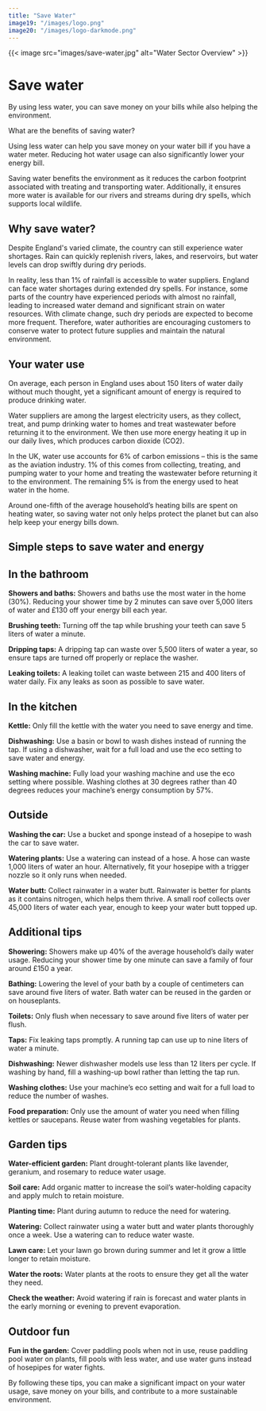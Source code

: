 ```yaml
---
title: "Save Water"
image19: "/images/logo.png"
image20: "/images/logo-darkmode.png"
---
```


{{< image src="images/save-water.jpg" alt="Water Sector Overview" >}}
# Save water

By using less water, you can save money on your bills while also helping the environment.

What are the benefits of saving water?

Using less water can help you save money on your water bill if you have a water meter. Reducing hot water usage can also significantly lower your energy bill.

Saving water benefits the environment as it reduces the carbon footprint associated with treating and transporting water. Additionally, it ensures more water is available for our rivers and streams during dry spells, which supports local wildlife.

## Why save water?

Despite England's varied climate, the country can still experience water shortages. Rain can quickly replenish rivers, lakes, and reservoirs, but water levels can drop swiftly during dry periods.

In reality, less than 1% of rainfall is accessible to water suppliers. England can face water shortages during extended dry spells. For instance, some parts of the country have experienced periods with almost no rainfall, leading to increased water demand and significant strain on water resources. With climate change, such dry periods are expected to become more frequent. Therefore, water authorities are encouraging customers to conserve water to protect future supplies and maintain the natural environment.

## Your water use

On average, each person in England uses about 150 liters of water daily without much thought, yet a significant amount of energy is required to produce drinking water.

Water suppliers are among the largest electricity users, as they collect, treat, and pump drinking water to homes and treat wastewater before returning it to the environment. We then use more energy heating it up in our daily lives, which produces carbon dioxide (CO2).

In the UK, water use accounts for 6% of carbon emissions – this is the same as the aviation industry. 1% of this comes from collecting, treating, and pumping water to your home and treating the wastewater before returning it to the environment. The remaining 5% is from the energy used to heat water in the home.

Around one-fifth of the average household’s heating bills are spent on heating water, so saving water not only helps protect the planet but can also help keep your energy bills down.

## Simple steps to save water and energy

## In the bathroom

**Showers and baths:** Showers and baths use the most water in the home (30%). Reducing your shower time by 2 minutes can save over 5,000 liters of water and £130 off your energy bill each year.

**Brushing teeth:** Turning off the tap while brushing your teeth can save 5 liters of water a minute.

**Dripping taps:** A dripping tap can waste over 5,500 liters of water a year, so ensure taps are turned off properly or replace the washer.

**Leaking toilets:** A leaking toilet can waste between 215 and 400 liters of water daily. Fix any leaks as soon as possible to save water.

## In the kitchen

**Kettle:** Only fill the kettle with the water you need to save energy and time.

**Dishwashing:** Use a basin or bowl to wash dishes instead of running the tap. If using a dishwasher, wait for a full load and use the eco setting to save water and energy.

**Washing machine:** Fully load your washing machine and use the eco setting where possible. Washing clothes at 30 degrees rather than 40 degrees reduces your machine’s energy consumption by 57%.

## Outside

**Washing the car:** Use a bucket and sponge instead of a hosepipe to wash the car to save water.

**Watering plants:** Use a watering can instead of a hose. A hose can waste 1,000 liters of water an hour. Alternatively, fit your hosepipe with a trigger nozzle so it only runs when needed.

**Water butt:** Collect rainwater in a water butt. Rainwater is better for plants as it contains nitrogen, which helps them thrive. A small roof collects over 45,000 liters of water each year, enough to keep your water butt topped up.

## Additional tips

**Showering:** Showers make up 40% of the average household’s daily water usage. Reducing your shower time by one minute can save a family of four around £150 a year.

**Bathing:** Lowering the level of your bath by a couple of centimeters can save around five liters of water. Bath water can be reused in the garden or on houseplants.

**Toilets:** Only flush when necessary to save around five liters of water per flush.

**Taps:** Fix leaking taps promptly. A running tap can use up to nine liters of water a minute.

**Dishwashing:** Newer dishwasher models use less than 12 liters per cycle. If washing by hand, fill a washing-up bowl rather than letting the tap run.

**Washing clothes:** Use your machine’s eco setting and wait for a full load to reduce the number of washes.

**Food preparation:** Only use the amount of water you need when filling kettles or saucepans. Reuse water from washing vegetables for plants.

## Garden tips

**Water-efficient garden:** Plant drought-tolerant plants like lavender, geranium, and rosemary to reduce water usage.

**Soil care:** Add organic matter to increase the soil’s water-holding capacity and apply mulch to retain moisture.

**Planting time:** Plant during autumn to reduce the need for watering.

**Watering:** Collect rainwater using a water butt and water plants thoroughly once a week. Use a watering can to reduce water waste.

**Lawn care:** Let your lawn go brown during summer and let it grow a little longer to retain moisture.

**Water the roots:** Water plants at the roots to ensure they get all the water they need.

**Check the weather:** Avoid watering if rain is forecast and water plants in the early morning or evening to prevent evaporation.

## Outdoor fun

**Fun in the garden:** Cover paddling pools when not in use, reuse paddling pool water on plants, fill pools with less water, and use water guns instead of hosepipes for water fights.

By following these tips, you can make a significant impact on your water usage, save money on your bills, and contribute to a more sustainable environment.
